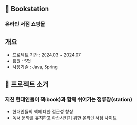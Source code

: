 ##  📖 Bookstation
### 온라인 서점 쇼핑몰
## 개요
- 프로젝트 기간 : 2024.03 ~ 2024.07
- 팀원 : 5명
- 사용기술 : Java, Spring
## 🌈 프로젝트 소개 
### 지친 현대인들이 책(book)과 함께 쉬어가는 정류장(station) 
- 현대인들의 책에 대한 접근성 향상
- 독서 문화를 유지하고 확산시키기 위한 온라인 서점 사이트

